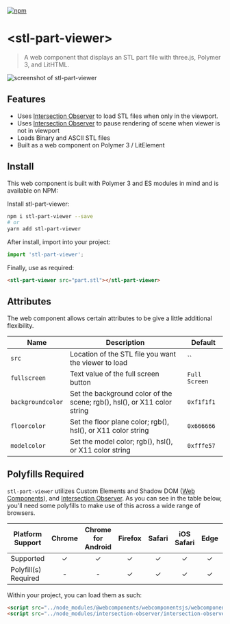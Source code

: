 [![npm](https://img.shields.io/npm/v/npm.svg)](https://www.npmjs.com/package/stl-part-viewer)


# \<stl-part-viewer\>

> A web component that displays an STL part file with three.js, Polymer 3, and LitHTML.

![screenshot of stl-part-viewer](https://user-images.githubusercontent.com/643503/41803627-a4daf090-763f-11e8-9ef1-a2e11b0a34c6.png)

## Features

* Uses [Intersection Observer](https://developer.mozilla.org/en-US/docs/Web/API/Intersection_Observer_API) to load STL files when only in the viewport.
* Uses [Intersection Observer](https://developer.mozilla.org/en-US/docs/Web/API/Intersection_Observer_API) to pause rendering of scene when viewer is not in viewport
* Loads Binary and ASCII STL files
* Built as a web component on Polymer 3 / LitElement

## Install

This web component is built with Polymer 3 and ES modules in mind and is
available on NPM:

Install stl-part-viewer:

```sh
npm i stl-part-viewer --save
# or
yarn add stl-part-viewer
```

After install, import into your project:

```js
import 'stl-part-viewer';
```

Finally, use as required:

```html
<stl-part-viewer src="part.stl"></stl-part-viewer>
```

## Attributes
The web component allows certain attributes to be give a little additional
flexibility.

 | Name | Description | Default |
 | --- | --- | --- |
 | `src` | Location of the STL file you want the viewer to load | `` |
 | `fullscreen` | Text value of the full screen button | `Full Screen` |
 | `backgroundcolor` | Set the background color of the scene; rgb(), hsl(), or X11 color string | `0xf1f1f1` |
 | `floorcolor` | Set the floor plane color; rgb(), hsl(), or X11 color string | `0x666666` |
 | `modelcolor` | Set the model color; rgb(), hsl(), or X11 color string | `0xfffe57` |

## Polyfills Required
`stl-part-viewer` utilizes Custom Elements and Shadow DOM ([Web Components](https://developer.mozilla.org/en-US/docs/Web/Web_Components)), and [Intersection Observer](https://developer.mozilla.org/en-US/docs/Web/API/Intersection_Observer_API). As you can see in the table below, you'll need some polyfills to make use of this across a wide range of browsers.

| Platform Support   | Chrome | Chrome for Android | Firefox | Safari | iOS Safari | Edge | IE 11 |
| ------------------ |:------:|:------:|:------:|:------:|:------:|:----:|:-----:|
| Supported          |✓|✓|✓|✓|✓|✓|✓|✓|
| Polyfill(s) Required |-|-|✓|✓|✓|✓|✓|✓|

Within your project, you can load them as such:

```html
<script src="../node_modules/@webcomponents/webcomponentsjs/webcomponents-loader.js"></script>
<script src="../node_modules/intersection-observer/intersection-observer.js"></script>
```
